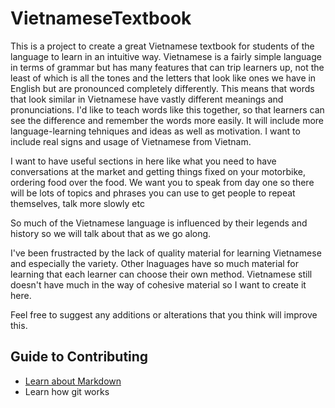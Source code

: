 # VietnameseTextbook

This is a project to create a great Vietnamese textbook for students of the language to learn in an intuitive way. 
Vietnamese is a fairly simple language in terms of grammar but has many features that can trip learners up, not the least of which 
is all the tones and the letters that look like ones we have in English but are pronounced completely differently.
This means that words that look similar in Vietnamese have vastly different meanings and pronunciations. I'd like to teach words like this together, so that learners can see the difference and remember the words more easily. It will include more language-learning tehniques and ideas as well as motivation. I want to include real signs and usage of Vietnamese from Vietnam. 

I want to have useful sections in here like what you need to have conversations at the market and getting things fixed on your motorbike, 
ordering food over the food.
We want you to speak from day one so there will be lots of topics and phrases you can use to get people to repeat themselves, talk more slowly etc

So much of the Vietnamese language is influenced by their legends and history so we will talk about that as we go along.

I've been frustracted by the lack of quality material for learning Vietnamese and especially the variety. Other lnaguages have so much 
material for learning that each learner can choose their own method. Vietnamese still doesn't have much in the way of cohesive material
so I want to create it here.

Feel free to suggest any additions or alterations that you think will improve this.


## Guide to Contributing

- [Learn about Markdown](https://guides.github.com/features/mastering-markdown/)
- Learn how git works

